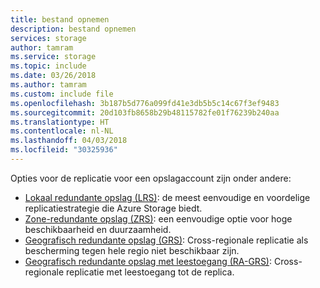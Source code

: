 ```yaml
---
title: bestand opnemen
description: bestand opnemen
services: storage
author: tamram
ms.service: storage
ms.topic: include
ms.date: 03/26/2018
ms.author: tamram
ms.custom: include file
ms.openlocfilehash: 3b187b5d776a099fd41e3db5b5c14c67f3ef9483
ms.sourcegitcommit: 20d103fb8658b29b48115782fe01f76239b240aa
ms.translationtype: HT
ms.contentlocale: nl-NL
ms.lasthandoff: 04/03/2018
ms.locfileid: "30325936"
---
```

Opties voor de replicatie voor een opslagaccount zijn onder andere:

* [Lokaal redundante opslag (LRS)](../articles/storage/common/storage-redundancy-lrs.md): de meest eenvoudige en voordelige replicatiestrategie die Azure Storage biedt.
* [Zone-redundante opslag (ZRS)](../articles/storage/common/storage-redundancy-zrs.md): een eenvoudige optie voor hoge beschikbaarheid en duurzaamheid.
* [Geografisch redundante opslag (GRS)](../articles/storage/common/storage-redundancy-grs.md): Cross-regionale replicatie als bescherming tegen hele regio niet beschikbaar zijn.
* [Geografisch redundante opslag met leestoegang (RA-GRS)](../articles/storage/common/storage-redundancy-grs.md#read-access-geo-redundant-storage): Cross-regionale replicatie met leestoegang tot de replica.